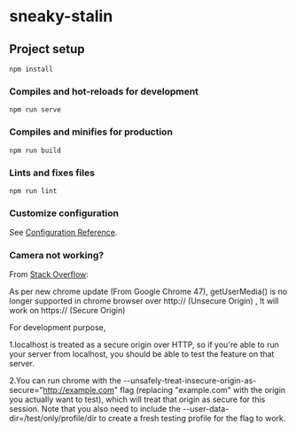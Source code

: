 # sneaky-stalin

## Project setup
```
npm install
```

### Compiles and hot-reloads for development
```
npm run serve
```

### Compiles and minifies for production
```
npm run build
```

### Lints and fixes files
```
npm run lint
```

### Customize configuration
See [Configuration Reference](https://cli.vuejs.org/config/).

### Camera not working?
From [Stack Overflow](https://stackoverflow.com/questions/34165614/navigator-mediadevices-getusermedia-is-not-working-and-neither-does-webkitgetuse):

As per new chrome update (From Google Chrome 47), getUserMedia() is no longer supported in chrome browser over http:// (Unsecure Origin) , It will work on https:// (Secure Origin)

For development purpose,

1.localhost is treated as a secure origin over HTTP, so if you're able to run your server from localhost, you should be able to test the feature on that server.

2.You can run chrome with the --unsafely-treat-insecure-origin-as-secure="http://example.com" flag (replacing "example.com" with the origin you actually want to test), which will treat that origin as secure for this session. Note that you also need to include the --user-data-dir=/test/only/profile/dir to create a fresh testing profile for the flag to work.
